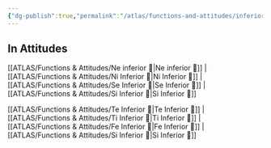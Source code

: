 ```yaml
---
{"dg-publish":true,"permalink":"/atlas/functions-and-attitudes/inferior/"}
---
```



## In Attitudes 

[[ATLAS/Functions & Attitudes/Ne inferior 👶\|Ne inferior 👶]] | [[ATLAS/Functions & Attitudes/Ni Inferior 👶\|Ni Inferior 👶]] | [[ATLAS/Functions & Attitudes/Se Inferior 👶\|Se Inferior 👶]] | [[ATLAS/Functions & Attitudes/Si Inferior 👶\|Si Inferior 👶]]

[[ATLAS/Functions & Attitudes/Te Inferior 👶\|Te Inferior 👶]] | [[ATLAS/Functions & Attitudes/Ti Inferior 👶\|Ti Inferior 👶]] | [[ATLAS/Functions & Attitudes/Fe Inferior 👶\|Fe Inferior 👶]] | [[ATLAS/Functions & Attitudes/Si Inferior 👶\|Si Inferior 👶]]
